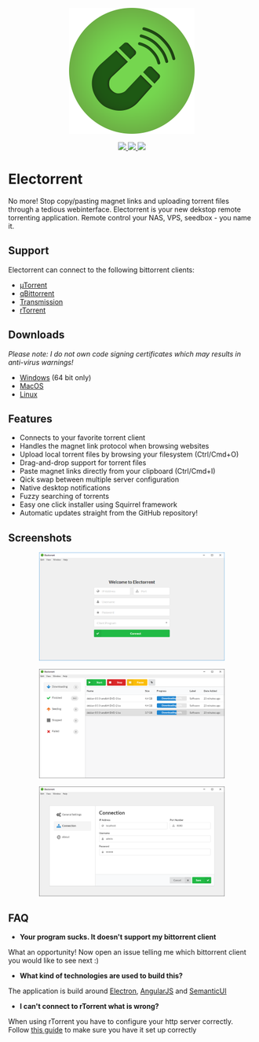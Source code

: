 <p align="center">
  <img src="assets/electron-icon.png" width="256">
</p> 
<p align="center">
  <a href="https://travis-ci.org/Tympanix/Electorrent">
    <img src="https://travis-ci.org/Tympanix/Electorrent.svg?branch=master">
  </a>
  <a href="https://github.com/Tympanix/Electorrent/releases/latest">
    <img src="https://img.shields.io/github/release/Tympanix/Electorrent.svg?maxAge=86400">
  </a>
  <a href="http://www.somsubhra.com/github-release-stats/?username=tympanix&repository=Electorrent">
    <img src="https://img.shields.io/github/downloads/Tympanix/Electorrent/total.svg?maxAge=86400">
  </a>
</p>

# Electorrent
No more! Stop copy/pasting magnet links and uploading torrent files through a tedious webinterface. Electorrent is your new dekstop remote torrenting application. Remote control your NAS, VPS, seedbox - you name it.

## Support
Electorrent can connect to the following bittorrent clients:
* [µTorrent](http://www.utorrent.com/)
* [qBittorrent](http://www.qbittorrent.org/)
* [Transmission](https://transmissionbt.com)
* [rTorrent](https://rakshasa.github.io/rtorrent/)

## Downloads
*Please note: I do not own code signing certificates which may results in anti-virus warnings!*
* [Windows](https://electorrent.herokuapp.com/download/win32) (64 bit only)
* [MacOS](https://electorrent.herokuapp.com/download/osx)
* [Linux](https://electorrent.herokuapp.com/download/linux)

## Features
* Connects to your favorite torrent client
* Handles the magnet link protocol when browsing websites
* Upload local torrent files by browsing your filesystem (Ctrl/Cmd+O)
* Drag-and-drop support for torrent files
* Paste magnet links directly from your clipboard (Ctrl/Cmd+I)
* Qick swap between multiple server configuration
* Native desktop notifications
* Fuzzy searching of torrents
* Easy one click installer using Squirrel framework
* Automatic updates straight from the GitHub repository!

## Screenshots
<p align="center">
  <a href="https://github.com/Tympanix/Electorrent/blob/master/assets/screen0-win.png?raw=true">
    <img src="assets/screen0-win.png" width="75%">
  </a>
</p>
<p align="center">
  <a href="https://github.com/Tympanix/Electorrent/blob/master/assets/screen1-win.png?raw=true">
    <img src="assets/screen1-win.png" width="75%">
  </a>
</p>
<p align="center">
  <a href="https://github.com/Tympanix/Electorrent/blob/master/assets/screen2-win.png?raw=true">
    <img src="assets/screen2-win.png" width="75%">
  </a>
</p> 

## FAQ
 * **Your program sucks. It doesn't support my bittorrent client**
 
 What an opportunity! Now open an issue telling me which bittorrent client you would like to see next :)
 
 * **What kind of technologies are used to build this?**
 
 The application is build around [Electron](http://electron.atom.io/), [AngularJS](https://angularjs.org/) and [SemanticUI](http://semantic-ui.com/)

* **I can't connect to rTorrent what is wrong?**

 When using rTorrent you have to configure your http server correctly. Follow [this guide](https://github.com/rakshasa/rtorrent/wiki/RPC-Setup-XMLRPC) to make sure you have it set up correctly

